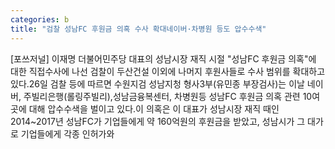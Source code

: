 ```yaml
---
categories: b
title: "검찰 성남FC 후원금 의혹 수사 확대네이버·차병원 등도 압수수색"
---
```

[포쓰저널] 이재명 더불어민주당 대표의 성남시장 재직 시절 "성남FC 후원금 의혹"에 대한 직접수사에 나선 검찰이 두산건설 이외에 나머지 후원사들로 수사 범위를 확대하고 있다.26일 검찰 등에 따르면 수원지검 성남지청 형사3부(유민종 부장검사)는 이날 네이버, 주빌리은행(롤링주빌리),성남금융복센터, 차병원등 성남FC 후원금 의혹 관련 10여곳에 대해 압수수색을 벌이고 있다.이 의혹은 이 대표가 성남시장 재직 때인 2014~2017년 성남FC가 기업들에게 약 160억원의 후원금을 받았고, 성남시가 그 대가로 기업들에게 각종 인허가와